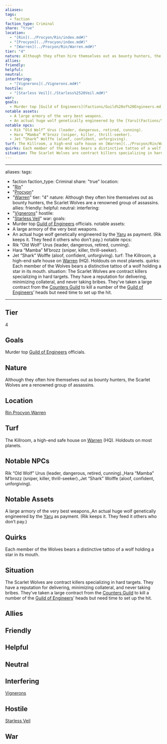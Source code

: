 ```yaml
---
aliases: 
tags:
  - faction
faction_type: Criminal
share: "true"
location:
  - "[Rin](../Procyon/Rin/index.md#)"
  - "[Procyon](../Procyon/index.md#)"
  - "[Warren](../Procyon/Rin/Warren.md#)"
tier: "4"
nature: Although they often hire themselves out as bounty hunters, the Scarlet Wolves are a renowned group of assassins.
allies: 
friendly: 
helpful: 
neutral: 
interfering:
  - "[Vignerons](./Vignerons.md#)"
hostile:
  - "[Starless Veil](./Starless%2520Veil.md#)"
war: 
goals:
  - Murder top [Guild of Engineers](Factions/Guild%20of%20Engineers.md) officials.
notable assets:
  - A large armory of the very best weapons.
  - An actual huge wolf genetically engineered by the [Yaru](Factions/Yaru.md) as payment. (Rik keeps it. They feed it others who don’t pay.)
notable npcs:
  - Rik “Old Wolf” Urus (leader, dangerous, retired, cunning).
  - Hara “Mamba” M’brozz (sniper, killer, thrill-seeker).
  - Jet “Shark” Wolffe (aloof, confident, unforgiving).
turf: The Killroom, a high-end safe house on [Warren](../Procyon/Rin/Warren.md#) (HQ). Holdouts on most planets.
quirks: Each member of the Wolves bears a distinctive tattoo of a wolf holding a star in its mouth.
situation: The Scarlet Wolves are contract killers specializing in hard targets. They have a reputation for delivering, minimizing collateral, and never taking bribes. They’ve taken a large contract from the [Counters Guild](Factions/Counters%20Guild.md) to kill a number of the [Guild of Engineers](Factions/Guild%20of%20Engineers.md)’ heads but need time to set up the hit.
---
```

---
aliases: 
tags:
  - faction
faction_type: Criminal
share: "true"
location:
  - "[Rin](../Procyon/Rin/index.md#)"
  - "[Procyon](../Procyon/index.md#)"
  - "[Warren](../Procyon/Rin/Warren.md#)"
tier: "4"
nature: Although they often hire themselves out as bounty hunters, the Scarlet Wolves are a renowned group of assassins.
allies:
friendly:
helpful:
neutral:
interfering:
- "[Vignerons](./Vignerons.md#)"
hostile:
- "[Starless Veil](./Starless%2520Veil.md#)"
war:
goals: 
- Murder top [Guild of Engineers](Factions/Guild%20of%20Engineers.md) officials.
notable assets: 
- A large armory of the very best weapons.
- An actual huge wolf genetically engineered by the [Yaru](Factions/Yaru.md) as payment. (Rik keeps it. They feed it others who don’t pay.)
notable npcs:
- Rik “Old Wolf” Urus (leader, dangerous, retired, cunning).
- Hara “Mamba” M’brozz (sniper, killer, thrill-seeker).
- Jet “Shark” Wolffe (aloof, confident, unforgiving).
turf: The Killroom, a high-end safe house on [Warren](../Procyon/Rin/Warren.md#) (HQ). Holdouts on most planets.
quirks: Each member of the Wolves bears a distinctive tattoo of a wolf holding a star in its mouth.
situation: The Scarlet Wolves are contract killers specializing in hard targets. They have a reputation for delivering, minimizing collateral, and never taking bribes. They’ve taken a large contract from the [Counters Guild](Factions/Counters%20Guild.md) to kill a number of the [Guild of Engineers](Factions/Guild%20of%20Engineers.md)’ heads but need time to set up the hit.
---
## Tier

4

## Goals

Murder top [Guild of Engineers](Factions/Guild%20of%20Engineers.md) officials.

## Nature

Although they often hire themselves out as bounty hunters, the Scarlet Wolves are a renowned group of assassins.

## Location

[Rin](../Procyon/Rin/index.md.md#.md#),[Procyon](../Procyon/index.md.md#.md#),[Warren](../Procyon/Rin/Warren.md.md#.md#.md#.md#)

## Turf

The Killroom, a high-end safe house on [Warren](Procyon/Rin/Warren.md) (HQ). Holdouts on most planets.

## Notable NPCs

Rik “Old Wolf” Urus (leader, dangerous, retired, cunning).,Hara “Mamba” M’brozz (sniper, killer, thrill-seeker).,Jet “Shark” Wolffe (aloof, confident, unforgiving).

## Notable Assets

A large armory of the very best weapons.,An actual huge wolf genetically engineered by the [Yaru](Factions/Yaru.md) as payment. (Rik keeps it. They feed it others who don’t pay.)

## Quirks

Each member of the Wolves bears a distinctive tattoo of a wolf holding a star in its mouth.

## Situation

The Scarlet Wolves are contract killers specializing in hard targets. They have a reputation for delivering, minimizing collateral, and never taking bribes. They’ve taken a large contract from the [Counters Guild](Factions/Counters%20Guild.md) to kill a number of the [Guild of Engineers](Factions/Guild%20of%20Engineers.md)’ heads but need time to set up the hit.

## Allies



## Friendly 



## Helpful 



## Neutral 



## Interfering

[Vignerons](./Vignerons.md.md#.md#)

## Hostile

[Starless Veil](./Starless%2520Veil.md.md#.md#)

## War


